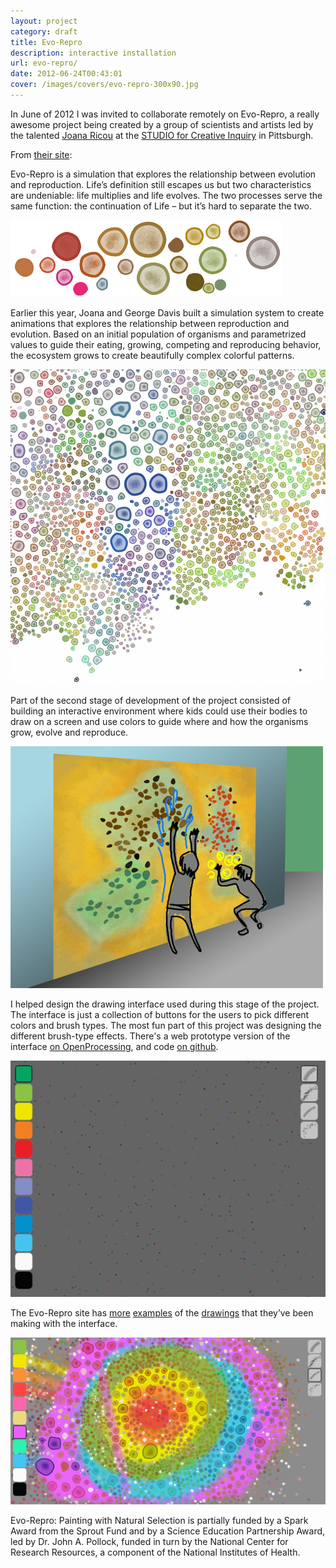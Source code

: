 ```yaml
---
layout: project
category: draft
title: Evo-Repro
description: interactive installation
url: evo-repro/
date: 2012-06-24T00:43:01
cover: /images/covers/evo-repro-300x90.jpg
---
```

In June of 2012 I was invited to collaborate remotely on Evo-Repro, a really awesome project being created by a group of scientists and artists led by the talented [Joana Ricou](http://www.joanaricou.com/) at the [STUDIO for Creative Inquiry](http://studioforcreativeinquiry.org/) in Pittsburgh.

From [their site](http://evorepro.tumblr.com/):

Evo-Repro is a simulation that explores the relationship between evolution and reproduction. Life’s definition still escapes us but two characteristics are undeniable: life multiplies and life evolves. The two processes serve the same function: the continuation of Life – but it’s hard to separate the two.

![](/images/projects/evo-repro/evo01.png)

Earlier this year, Joana and George Davis built a simulation system to create animations that explores the relationship between reproduction and evolution. Based on an initial population of organisms and parametrized values to guide their eating, growing, competing and reproducing behavior, the ecosystem grows to create beautifully complex colorful patterns.

![](/images/projects/evo-repro/evo02.jpg)

Part of the second stage of development of the project consisted of building an interactive environment where kids could use their bodies to draw on a screen and use colors to guide where and how the organisms grow, evolve and reproduce.

![](/images/projects/evo-repro/evo_interaction.png)

I helped design the drawing interface used during this stage of the project. The interface is just a collection of buttons for the users to pick different colors and brush types. The most fun part of this project was designing the different brush-type effects. There's a web prototype version of the interface [on OpenProcessing](http://www.openprocessing.org/sketch/64067), and code [on github](https://github.com/thiagohersan/evoReproBrushProcessing).

![](/images/projects/evo-repro/evo_interface.png)

The Evo-Repro site has [more](http://evorepro.tumblr.com/post/27481040582/screenshot) [examples](http://evorepro.tumblr.com/post/27353809477/screenshot-from-painting-with-natural-selection) of the [drawings](http://evorepro.tumblr.com/post/27833528115/by-celine-berger) that they’ve been making with the interface.

![](/images/projects/evo-repro/evo_drawing.jpg)

Evo-Repro: Painting with Natural Selection is partially funded by a Spark Award from the Sprout Fund and by a Science Education Partnership Award, led by Dr. John A. Pollock, funded in turn by the National Center for Research Resources, a component of the National Institutes of Health.
